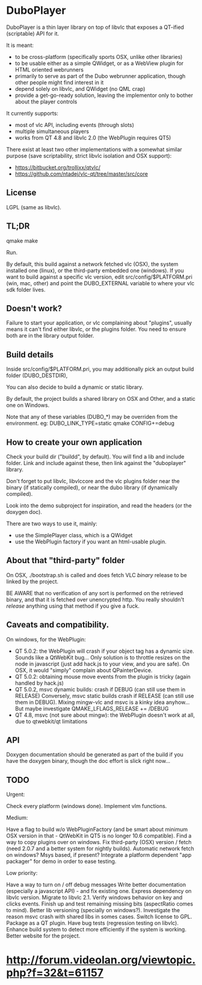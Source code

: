 # DuboPlayer

DuboPlayer is a thin layer library on top of libvlc that exposes a QT-ified (scriptable) API for it.

It is meant:
- to be cross-platform (specifically sports OSX, unlike other libraries)
- to be usable either as a simple QWidget, or as a WebView plugin for HTML oriented webrunners
- primarily to serve as part of the Dubo webrunner application, though other people might find interest in it
- depend solely on libvlc, and QWidget (no QML crap)
- provide a get-go-ready solution, leaving the implementor only to bother about the player controls

It currently supports:
- most of vlc API, including events (through slots)
- multiple simultaneous players
- works from QT 4.8 and libvlc 2.0 (the WebPlugin requires QT5)

There exist at least two other implementations with a somewhat similar purpose (save scriptability, strict libvlc isolation and OSX support):
- https://bitbucket.org/trollixx/qtvlc/
- https://github.com/ntadej/vlc-qt/tree/master/src/core

## License

LGPL (same as libvlc).

## TL;DR

qmake
make

Run.

By default, this build against a network fetched vlc (OSX), the system installed one (linux), or the third-party embedded one (windows).
If you want to build against a specific vlc version, edit src/config/$PLATFORM.pri (win, mac, other) and point the DUBO_EXTERNAL
variable to where your vlc sdk folder lives.

## Doesn't work?

Failure to start your application, or vlc complaining about "plugins", usually means it can't find either libvlc, or the plugins folder.
You need to ensure both are in the library output folder.

## Build details

Inside src/config/$PLATFORM.pri, you may additionally pick an output build folder (DUBO_DESTDIR),

You can also decide to build a dynamic or static library.

By default, the project builds a shared library on OSX and Other, and a static one on Windows.

Note that any of these variables (DUBO_*) may be overriden from the environment.
eg: DUBO_LINK_TYPE=static qmake CONFIG+=debug

## How to create your own application

Check your build dir ("buildd", by default).
You will find a lib and include folder.
Link and include against these, then link against the "duboplayer" library.

Don't forget to put libvlc, libvlccore and the vlc plugins folder near the binary (if statically compiled),
or near the dubo library (if dynamically compiled).

Look into the demo subproject for inspiration, and read the headers (or the doxygen doc).

There are two ways to use it, mainly:
- use the SimplePlayer class, which is a QWidget
- use the WebPlugin factory if you want an html-usable plugin.

## About that "third-party" folder

On OSX, ./bootstrap.sh is called and does fetch VLC *binary* release to be linked by the project.

BE AWARE that no verification of any sort is performed on the retrieved binary, and that it is fetched over
unencrypted http. You really shouldn't *release* anything using that method if you give a fuck.

## Caveats and compatibility.

On windows, for the WebPlugin:
- QT 5.0.2: the WebPlugin will crash if your object tag has a dynamic size. Sounds like a QtWebKit bug...
Only solution is to throttle resizes on the node in javascript (just add hack.js to your view, and you are safe).
On OSX, it would "simply" complain about QPainterDevice.
- QT 5.0.2: obtaining mouse move events from the plugin is tricky (again handled by hack.js)
- QT 5.0.2, msvc dynamic builds: crash if DEBUG (can still use them in RELEASE)
Conversely, msvc static builds crash if RELEASE (can still use them in DEBUG).
Mixing mingw-vlc and msvc is a kinky idea anyhow...
But maybe investigate QMAKE_LFLAGS_RELEASE += /DEBUG
- QT 4.8, msvc (not sure about mingw): the WebPlugin doesn't work at all, due to qtwebkit/qt limitations

## API

Doxygen documentation should be generated as part of the build if you have the doxygen binary, though the doc effort is slick right now...

## TODO

Urgent:

Check every platform (windows done).
Implement vlm functions.

Medium:

Have a flag to build w/o WebPluginFactory (and be smart about minimum OSX version in that - QtWebKit in QT5 is no longer 10.6 compatible).
Find a way to copy plugins over on windows.
Fix third-party (OSX) version / fetch (need 2.0.7 and a better system for nightly builds).
Automatic network fetch on windows? Msys based, if present?
Integrate a platform dependent "app packager" for demo in order to ease testing.

Low priority:

Have a way to turn on / off debug messages
Write better documentation (especially a javascript API) - and fix existing one.
Express dependency on libvlc version.
Migrate to libvlc 2.1.
Verify windows behavior on key and clicks events.
Finish up and test remaining missing bits (aspectRatio comes to mind).
Better lib versioning (specially on windows?).
Investigate the reason msvc crash with shared libs in somes cases.
Switch license to GPL.
Package as a QT plugin.
Have bug tests (regression testing on libvlc).
Enhance build system to detect more efficiently if the system is working.
Better website for the project.
# http://forum.videolan.org/viewtopic.php?f=32&t=61157

